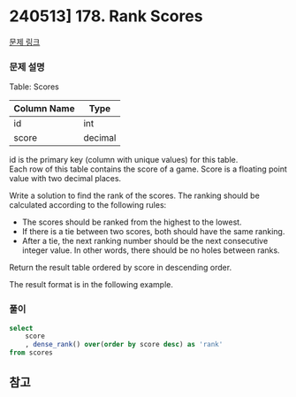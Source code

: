 # 240513] 178. Rank Scores

[문제 링크](https://leetcode.com/problems/duplicate-emails/description/)

### 문제 설명
Table: Scores  


| Column Name | Type    |
|-------------|---------|
| id          | int     |
| score       | decimal |

id is the primary key (column with unique values) for this table.  
Each row of this table contains the score of a game. Score is a floating point value with two decimal places.  
 

Write a solution to find the rank of the scores. The ranking should be calculated according to the following rules:  

* The scores should be ranked from the highest to the lowest.
* If there is a tie between two scores, both should have the same ranking.
* After a tie, the next ranking number should be the next consecutive integer value. In other words, there should be no holes between ranks.

Return the result table ordered by score in descending order.  

The result format is in the following example.  

### 풀이
```sql
select
    score
    , dense_rank() over(order by score desc) as 'rank'
from scores
```

## 참고
